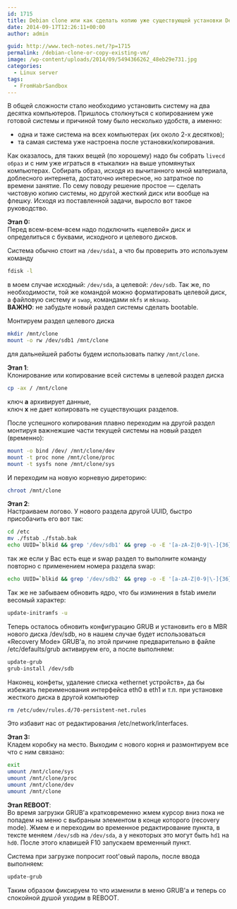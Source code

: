 ```yaml
---
id: 1715
title: Debian clone или как сделать копию уже существующей установки Debian
date: 2014-09-17T12:26:11+00:00
author: admin

guid: http://www.tech-notes.net/?p=1715
permalink: /debian-clone-or-copy-existing-vm/
image: /wp-content/uploads/2014/09/5494366262_48eb29e731.jpg
categories:
  - Linux server
tags:
  - FromHabrSandbox
---
```

В общей сложности стало необходимо установить систему на два десятка компьютеров. Пришлось столкнуться с копированием уже готовой системы и причиной тому было несколько удобств, а именно:
  * одна и таже система на всех компьютерах (их около 2-х десятков);
  * та самая система уже настроена после установки/копирования.

Как оказалось, для таких вещей (по хорошему) надо бы собрать `livecd образ` и с ним уже играться в «тыкалки» на выше упомянутых компьютерах. Собирать образ, исходя из вычитанного мной материала, доблесного интернета, достаточно интересное, но затратное по времени занятие. По сему поводу решение простое — сделать чистовую копию системы, но другой жесткий диск или вообще на флешку. Исходя из поставленной задачи, выросло вот такое руководство.

**Этап 0:**  
Перед всем-всем-всем надо подключить «целевой» диск и определиться с буквами, исходного и целевого дисков.

Система обычно стоит на `/dev/sda1`, а что бы проверить это используем команду

```bash
fdisk -l
```

в моем случае исходный: `/dev/sda`, а целевой: `/dev/sdb`. Так же, по необходимости, той же командой можно форматировать целевой диск, а файловую систему и `swap`, командами `mkfs` и `mkswap`.  
**ВАЖНО**: не забудьте новый раздел системы сделать bootable.

Монтируем раздел целевого диска

```bash
mkdir /mnt/clone  
mount -o rw /dev/sdb1 /mnt/clone
```

для дальнейшей работы будем использовать папку `/mnt/clone`.

**Этап 1**:  
Клонирование или копирование всей системы в целевой раздел диска

```bash
cp -ax / /mnt/clone
```

ключ **a** архивирует данные,  
ключ **x** не дает копировать не существующих разделов.

После успешного копирования плавно переходим на другой раздел монтируя важнежшие части текущей системы на новый раздел (временно):

```bash
mount -o bind /dev/ /mnt/clone/dev  
mount -t proc none /mnt/clone/proc  
mount -t sysfs none /mnt/clone/sys
```

И переходим на новую корневую диреторию:

```bash
chroot /mnt/clone
```

**Этап 2**:  
Настраиваем логово. У нового раздела другой UUID, быстро присобачить его вот так:

```bash
cd /etc  
mv ./fstab ./fstab.bak  
echo UUID=`blkid && grep '/dev/sdb1' && grep -o -E '[a-zA-Z|0-9|\-]{36}'` / ext4 errors=remount-ro 0 1 >> ./fstab
```

так же если у Вас есть еще и swap раздел то выполните команду повторно с применением номера раздела swap:

```bash
echo UUID=`blkid && grep '/dev/sdb2' && grep -o -E '[a-zA-Z|0-9|\-]{36}'` swap swap defaults 0 0 >> ./fstab
```

Так же не забываем обновить ядро, что бы изминения в fstab имели весомый характер:
```bash
update-initramfs -u
```

Теперь осталось обновить конфигурацию GRUB и установить его в MBR нового диска /dev/sdb, но в нашем случае будет использоваться «Recovery Mode» GRUB'а, по этой причине предварительно в файле /etc/defaults/grub активируем его, а после выполняем:

```bash
update-grub  
grub-install /dev/sdb
```

Наконец, конфеты, удаление списка «ethernet устройств», да бы избежать переименования интерфейса eth0 в eth1 и т.п. при установке жесткого диска в другой компьютер

```bash
rm /etc/udev/rules.d/70-persistent-net.rules
```

Это избавит нас от редактирования /etc/network/interfaces.

**Этап 3:**  
Кладем коробку на место. Выходим с нового корня и размонтируем все что с ним связано:

```bash
exit  
umount /mnt/clone/sys  
umount /mnt/clone/proc  
umount /mnt/clone/dev  
umount /mnt/clone
```

**Этап REBOOT**:  
Во время загрузки GRUB'a кратковременно жмем курсор вниз пока не попадем на меню с выбраным элементом в конце которого (recovery mode). Жмем e и переходим во временное редактирование пункта, в тексте меняем `/dev/sdb` на `/dev/sda`, а у некоторых это могут быть `hd1` на `hd0`. После этого клавишей F10 запускаем временный пункт.

Система при загрузке попросит root'овый пароль, после ввода выполняем:

```bash
update-grub
```

Таким образом фиксируем то что изменили в меню GRUB'a и теперь со спокойной душой уходим в REBOOT.
